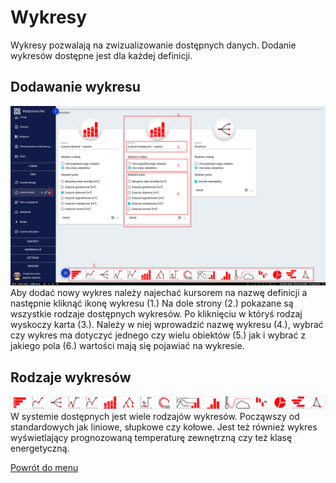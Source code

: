 # Wykresy
Wykresy pozwalają na zwizualizowanie dostępnych danych. Dodanie wykresów dostępne jest dla każdej definicji. 

## Dodawanie wykresu
![Dodawanie wykresu](wykres-1.png)
Aby dodać nowy wykres należy najechać kursorem na nazwę definicji a następnie kliknąć ikonę wykresu (1.) Na dole strony (2.) pokazane są wszystkie rodzaje dostępnych wykresów. Po kliknięciu w któryś rodzaj wyskoczy karta (3.). Należy w niej wprowadzić nazwę wykresu (4.), wybrać czy wykres ma dotyczyć jednego czy wielu obiektów (5.) jak i wybrać z jakiego pola (6.) wartości mają się pojawiać na wykresie. 

## Rodzaje wykresów
![Rodzaje wykresów](wykres-2.png)
W systemie dostępnych jest wiele rodzajów wykresów. Począwszy od standardowych jak liniowe, słupkowe czy kołowe. Jest też również wykres wyświetlający prognozowaną temperaturę zewnętrzną czy też klasę energetyczną. 

[Powrót do menu](README.md)
